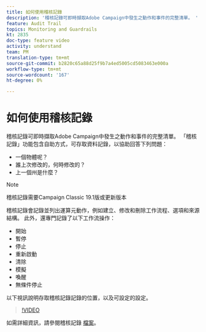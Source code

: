 ```yaml
---
title: 如何使用稽核記錄
description: '稽核記錄可即時擷取Adobe Campaign中發生之動作和事件的完整清單。 '
feature: Audit Trail
topics: Monitoring and Guardrails
kt: 2835
doc-type: feature video
activity: understand
team: PM
translation-type: tm+mt
source-git-commit: b2820c65a88d25f9b7a4ed5005cd5083463e000a
workflow-type: tm+mt
source-wordcount: '167'
ht-degree: 0%

---
```



# 如何使用稽核記錄

稽核記錄可即時擷取Adobe Campaign中發生之動作和事件的完整清單。 「稽核記錄」功能包含自助方式，可存取資料記錄，以協助回答下列問題：

* 一個物體呢？
* 誰上次修改的，何時修改的？
* 上一個州是什麼？

>[!NOTE]
>
>稽核記錄需要Campaign Classic 19.1版或更新版本

稽核記錄會記錄並列出運算元動作，例如建立、修改和刪除工作流程、選項和來源結構。 此外，還專門記錄了以下工作流操作：

* 開始
* 暫停
* 停止
* 重新啟動
* 清除
* 模擬
* 喚醒
* 無條件停止

以下視訊說明存取稽核記錄記錄的位置，以及可設定的設定。

>[!VIDEO](https://video.tv.adobe.com/v/27425?quality=12)

如需詳細資訊，請參閱稽核記錄 [檔案](https://docs.adobe.com/content/help/en/campaign-classic/using/monitoring-campaign-classic/production-procedures/audit-trail.html)。

